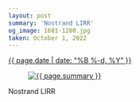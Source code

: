 ```yaml
---
layout: post
summary: 'Nostrand LIRR'
og_image: 1681-1280.jpg
taken: October 1, 2022
---
```


<div class="post">
 <time>
  <a href="/1681">
   {{ page.date | date: "%B %-d, %Y" }}
  </a>
 </time>
 <a href="/1681">
  <figure data-taken="10/1/2022">
   <img alt="{{ page.summary }}" sizes="(min-width: 700px) 50vw, calc(100vw - 2rem)" src="{{ site.assets_url }}/1681-640.jpg" srcset="{{ site.assets_url }}/1681-320.jpg 320w, {{ site.assets_url }}/1681-640.jpg 640w, {{ site.assets_url }}/1681-960.jpg 960w, {{ site.assets_url }}/1681-1280.jpg 1280w"/>
  </figure>
 </a>
 <span>
  Nostrand LIRR
 </span>
</div>
